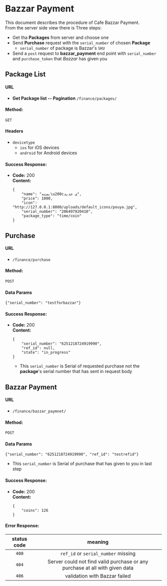 # Bazzar Payment

  This document describes the procedure of Cafe Bazzar Payment. <br>
  From the server side view there is Three steps:
  * Get tha **Packages** from server and choose one
  * Send **Purchase** request with the `serial_number` of chosen **Package**
    * `serial_number` of package is Bazzar's `SKU`
  * Send a `post` request to **bazzar_payment** end point with `serial_number` and `purchase_token` that *Bazzar* has given you

## Package List

#### **URL**

  * **Get Package list -- Pagination** `/finance/packages/`

#### **Method:**
  
  `GET`
  
####  **Headers**
    
* `devicetype`
    * `ios` for iOS devices
    * `android` for Android devices 

#### **Success Response:**
  
  * **Code:** 200 <br />
    **Content:** 
    
        {
            "name": "بسته\u200cی جدید",
            "price": 1000,
            "icon": "http://127.0.0.1:8000/uploads/default_icons/pouya.jpg",
            "serial_number": "206497920410",
            "package_type": "time/coin"
        }
 
## Purchase

#### **URL**

  *  `/finance/purchase`

#### **Method:**
  
  `POST`
  
#### **Data Params**

    {"serial_number": "testforbazzar"}
    
#### **Success Response:**
  
  * **Code:** 200 <br />
    **Content:** 
    
        {
            "serial_number": "6251218724919990",
            "ref_id": null,
            "state": "in_progress"
        }
    
    * This `serial_number` is Serial of requested purchase not the **package**'s serial number that has sent in request body
 

## Bazzar Payment

#### **URL**

  *  `/finance/bazzar_paymnet/`

#### **Method:**
  
  `POST`
  
#### **Data Params**

    {"serial_number": "6251218724919990", "ref_id": "testrefid"}
    
   * This `serial_number` is Serial of purchase that has given to you in last step

    
#### **Success Response:**
  
  * **Code:** 200 <br />
    **Content:** 
    
        {
            "coins": 126
        }
    
#### Error Response:


|status code |meaning  |
|:------------:|:---------:|
|`400`         |`ref_id` or `serial_number` missing|
|`404`         |Server could not find valid purchase or any purchase at all with given data |
|`406`         |validation with Bazzar failed|
